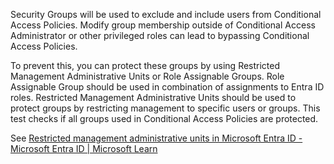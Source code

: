 ﻿Security Groups will be used to exclude and include users from Conditional Access Policies. Modify group membership outside of Conditional Access Administrator or other privileged roles can lead to bypassing Conditional Access Policies.

To prevent this, you can protect these groups by using Restricted Management Administrative Units or Role Assignable Groups. Role Assignable Group should be used in combination of assignments to Entra ID roles. Restricted Management Administrative Units should be used to protect groups by restricting management to specific users or groups. This test checks if all groups used in Conditional Access Policies are protected.

See [Restricted management administrative units in Microsoft Entra ID - Microsoft Entra ID | Microsoft Learn](https://learn.microsoft.com/en-us/entra/identity/role-based-access-control/admin-units-restricted-management)